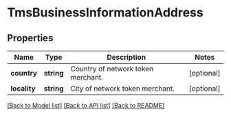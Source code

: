 # TmsBusinessInformationAddress

## Properties
Name | Type | Description | Notes
------------ | ------------- | ------------- | -------------
**country** | **string** | Country of network token merchant. | [optional] 
**locality** | **string** | City of network token merchant. | [optional] 

[[Back to Model list]](../README.md#documentation-for-models) [[Back to API list]](../README.md#documentation-for-api-endpoints) [[Back to README]](../README.md)


